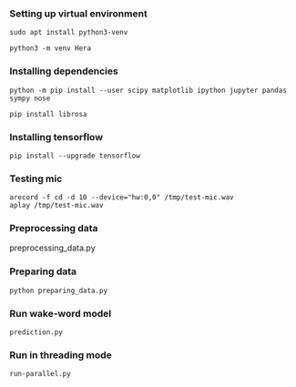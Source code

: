 ### Setting up virtual environment
```
sudo apt install python3-venv
```
```
python3 -m venv Hera
```

### Installing dependencies
```
python -m pip install --user scipy matplotlib ipython jupyter pandas sympy nose
```
```
pip install librosa
```

### Installing tensorflow  
```
pip install --upgrade tensorflow
```

### Testing mic  
```
arecord -f cd -d 10 --device="hw:0,0" /tmp/test-mic.wav
aplay /tmp/test-mic.wav
```
### Preprocessing data
preprocessing_data.py

### Preparing data  
```
python preparing_data.py
```

### Run wake-word model
```
prediction.py
```

### Run in threading mode
```
run-parallel.py
```
